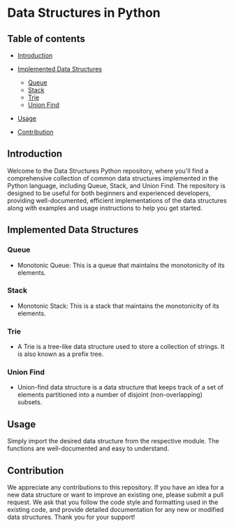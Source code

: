 # Data Structures in Python

## Table of contents

-   [Introduction](#introduction)
-   [Implemented Data Structures](#implemented-data-structures)

    -   [Queue](#queue)
    -   [Stack](#stack)
    -   [Trie](#trie)
    -   [Union Find](#union-find)

-   [Usage](#usage)
-   [Contribution](#contribution)

## Introduction

Welcome to the Data Structures Python repository, where you'll find a comprehensive collection of common data structures implemented in the Python language, including Queue, Stack, and Union Find. The repository is designed to be useful for both beginners and experienced developers, providing well-documented, efficient implementations of the data structures along with examples and usage instructions to help you get started.

## Implemented Data Structures

### Queue

-   Monotonic Queue: This is a queue that maintains the monotonicity of its elements.

### Stack

-   Monotonic Stack: This is a stack that maintains the monotonicity of its elements.

### Trie

-   A Trie is a tree-like data structure used to store a collection of strings. It is also known as a prefix tree.

### Union Find

-   Union-find data structure is a data structure that keeps track of a set of elements partitioned into a number of disjoint (non-overlapping) subsets.

## Usage

Simply import the desired data structure from the respective module. The functions are well-documented and easy to understand.

## Contribution

We appreciate any contributions to this repository. If you have an idea for a new data structure or want to improve an existing one, please submit a pull request. We ask that you follow the code style and formatting used in the existing code, and provide detailed documentation for any new or modified data structures. Thank you for your support!
